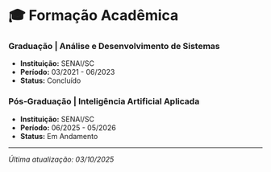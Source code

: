 # 🎓 Formação Acadêmica

### **Graduação | Análise e Desenvolvimento de Sistemas**
- **Instituição:** SENAI/SC
- **Período:** 03/2021 - 06/2023
- **Status:** Concluído

### **Pós-Graduação | Inteligência Artificial Aplicada**
- **Instituição:** SENAI/SC
- **Período:** 06/2025 - 05/2026
- **Status:** Em Andamento

---

*Última atualização: 03/10/2025*
